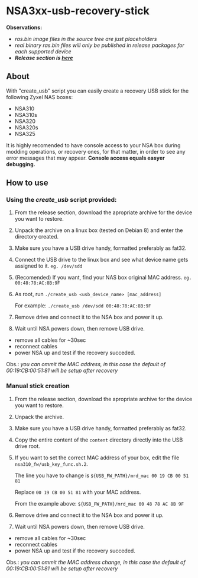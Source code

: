 # NSA3xx-usb-recovery-stick
**Observations:**
- *ras.bin image files in the source tree are just placeholders*
- *real binary ras.bin files will only be published in release packages for each supported device*
- __*Release section is [here](https://github.com/vch42/NSA3xx-usb-recovery-stick/releases)*__

## About
With "create_usb" script you can easily create a recovery USB stick for the following Zyxel NAS boxes:
* NSA310
* NSA310s
* NSA320
* NSA320s
* NSA325

It is highly recomended to have console access to your NSA box during modding operations, or recovery ones, for that matter, in order to see any error messages that may appear.
**Console access equals easyer debugging.**

## How to use
### Using the *create_usb* script provided:
1. From the release section, download the apropriate archive for the device you want to restore.
2. Unpack the archive on a linux box (tested on Debian 8) and enter the directory created.
3. Make sure you have a USB drive handy, formatted preferably as fat32.
4. Connect the USB drive to the linux box and see what device name gets assigned to it. `eg. /dev/sdd`
5. (Recomended) If you want, find your NAS box original MAC address. `eg. 00:48:78:AC:8B:9F`
5. As root, run `./create_usb <usb_device_name> [mac_address]`
   
   For example: `./create_usb /dev/sdd 00:48:78:AC:8B:9F`
6. Remove drive and connect it to the NSA box and power it up.
7. Wait until NSA powers down, then remove USB drive.
  - remove all cables for ~30sec
  - reconnect cables
  - power NSA up and test if the recovery succeded.
  
Obs.: *you can ommit the MAC address, in this case the default of 00:19:CB:00:51:81 will be setup after recovery*

### Manual stick creation
1. From the release section, download the apropriate archive for the device you want to restore.
2. Unpack the archive.
3. Make sure you have a USB drive handy, formatted preferably as fat32.
4. Copy the entire content of the `content` directory directly into the USB drive root.
5. If you want to set the correct MAC address of your box, edit the file `nsa310_fw/usb_key_func.sh.2`.

   The line you have to change is `${USB_FW_PATH}/mrd_mac 00 19 CB 00 51 81`
   
   Replace `00 19 CB 00 51 81` with your MAC address.
   
   From the example above: `${USB_FW_PATH}/mrd_mac 00 48 78 AC 8B 9F`
6. Remove drive and connect it to the NSA box and power it up.

7. Wait until NSA powers down, then remove USB drive.
  - remove all cables for ~30sec
  - reconnect cables
  - power NSA up and test if the recovery succeded.

Obs.: *you can ommit the MAC address change, in this case the default of 00:19:CB:00:51:81 will be setup after recovery*
